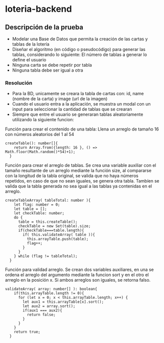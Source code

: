 # loteria-backend

## Descripción de la prueba
* Modelar una Base de Datos que permita la creación de las cartas y tablas de la lotería
* Diseñar el algoritmo (en código o pseudocódigo) para generar las tablas, considerando lo siguiente: El número de tablas a generar lo define el usuario
* Ninguna carta se debe repetir por tabla
* Ninguna tabla debe ser igual a otra

### Resolución
* Para la BD, unicamente se creara la tabla de cartas con: id, name (nombre de la carta) y image (url de la imagen)
* Cuando el usuario entra a la aplicación, se muestra un modal con un input para seleccionar la cantidad de tablas que se crearan
* Siempre que entre el usuario se generaran tablas aleatoriamente utilizando la siguiente funcion:

Función para crear el contenido de una tabla: Llena un arreglo de tamaño 16 con números aleatorios del 1 al 54
```
createTable(): number[]{
    return Array.from({length: 16 }, () => Math.floor(Math.random()*54)+1);
  }
```

Función para crear el arreglo de tablas. Se crea una variable auxiliar con el tamaño resultante de un arreglo mediante la función size, al compararse con la longitud de la tabla original, se valida que no haya números repetidos, en caso de que no sean iguales, se genera otra tabla. Tambíen se valida que la tabla generada no sea igual a las tablas ya contenidas en el arreglo.
```
createTableArray( tableTotal: number ){
    let flag: number = 0;
    let table = [];
    let checkTable: number;
    do {
      table = this.createTable();
      checkTable = new Set(table).size;
      if(checkTable===table.length){
        if( this.validateArray( table )){
          this.arrayTable.push(table);
          flag++;
        }
      }
    } while (flag != tableTotal);
  }
```

Función para validad arreglo. Se crean dos variables auxiliares, en una se ordena el arreglo del argumento mediante la funcion sort y en el otro el arreglo en la posición x. Si ambos arreglos son iguales, se retorna falso.
```
validateArray( array: number[] ): boolean{
    if(this.arrayTable.length != 0){
      for (let x = 0; x < this.arrayTable.length; x++) {
        let aux1 = this.arrayTable[x].sort();
        let aux2 = array.sort();
        if(aux1 === aux2){
          return false;
        }
      }
    }
    return true;
  }
```
